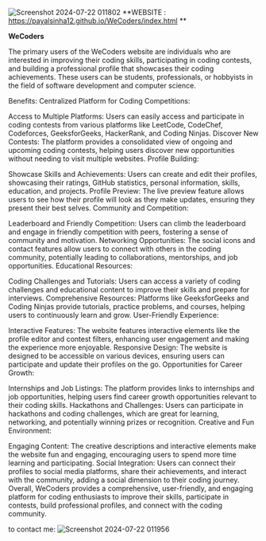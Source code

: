 ![Screenshot 2024-07-22 011802](https://github.com/user-attachments/assets/acac26fa-d0e1-4c9f-9263-ddc65a6adc0c)
**WEBSITE : https://payalsinha12.github.io/WeCoders/index.html **


**WeCoders**

The primary users of the WeCoders website are individuals who are interested in improving their coding skills, participating in coding contests, and building a professional profile that showcases their coding achievements. These users can be students, professionals, or hobbyists in the field of software development and computer science.

Benefits:
Centralized Platform for Coding Competitions:

Access to Multiple Platforms: Users can easily access and participate in coding contests from various platforms like LeetCode, CodeChef, Codeforces, GeeksforGeeks, HackerRank, and Coding Ninjas.
Discover New Contests: The platform provides a consolidated view of ongoing and upcoming coding contests, helping users discover new opportunities without needing to visit multiple websites.
Profile Building:

Showcase Skills and Achievements: Users can create and edit their profiles, showcasing their ratings, GitHub statistics, personal information, skills, education, and projects.
Profile Preview: The live preview feature allows users to see how their profile will look as they make updates, ensuring they present their best selves.
Community and Competition:

Leaderboard and Friendly Competition: Users can climb the leaderboard and engage in friendly competition with peers, fostering a sense of community and motivation.
Networking Opportunities: The social icons and contact features allow users to connect with others in the coding community, potentially leading to collaborations, mentorships, and job opportunities.
Educational Resources:

Coding Challenges and Tutorials: Users can access a variety of coding challenges and educational content to improve their skills and prepare for interviews.
Comprehensive Resources: Platforms like GeeksforGeeks and Coding Ninjas provide tutorials, practice problems, and courses, helping users to continuously learn and grow.
User-Friendly Experience:

Interactive Features: The website features interactive elements like the profile editor and contest filters, enhancing user engagement and making the experience more enjoyable.
Responsive Design: The website is designed to be accessible on various devices, ensuring users can participate and update their profiles on the go.
Opportunities for Career Growth:

Internships and Job Listings: The platform provides links to internships and job opportunities, helping users find career growth opportunities relevant to their coding skills.
Hackathons and Challenges: Users can participate in hackathons and coding challenges, which are great for learning, networking, and potentially winning prizes or recognition.
Creative and Fun Environment:

Engaging Content: The creative descriptions and interactive elements make the website fun and engaging, encouraging users to spend more time learning and participating.
Social Integration: Users can connect their profiles to social media platforms, share their achievements, and interact with the community, adding a social dimension to their coding journey.
Overall, WeCoders provides a comprehensive, user-friendly, and engaging platform for coding enthusiasts to improve their skills, participate in contests, build professional profiles, and connect with the coding community.

to contact me:
![Screenshot 2024-07-22 011956](https://github.com/user-attachments/assets/cf9d518b-2032-41e9-9d22-b418350a1560)






